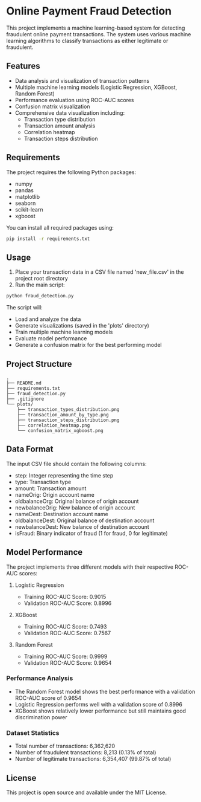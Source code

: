 # Online Payment Fraud Detection

This project implements a machine learning-based system for detecting fraudulent online payment transactions. The system uses various machine learning algorithms to classify transactions as either legitimate or fraudulent.

## Features

- Data analysis and visualization of transaction patterns
- Multiple machine learning models (Logistic Regression, XGBoost, Random Forest)
- Performance evaluation using ROC-AUC scores
- Confusion matrix visualization
- Comprehensive data visualization including:
  - Transaction type distribution
  - Transaction amount analysis
  - Correlation heatmap
  - Transaction steps distribution

## Requirements

The project requires the following Python packages:
- numpy
- pandas
- matplotlib
- seaborn
- scikit-learn
- xgboost

You can install all required packages using:
```bash
pip install -r requirements.txt
```

## Usage

1. Place your transaction data in a CSV file named 'new_file.csv' in the project root directory
2. Run the main script:
```bash
python fraud_detection.py
```

The script will:
- Load and analyze the data
- Generate visualizations (saved in the 'plots' directory)
- Train multiple machine learning models
- Evaluate model performance
- Generate a confusion matrix for the best performing model

## Project Structure

```
.
├── README.md
├── requirements.txt
├── fraud_detection.py
├── .gitignore
└── plots/
    ├── transaction_types_distribution.png
    ├── transaction_amount_by_type.png
    ├── transaction_steps_distribution.png
    ├── correlation_heatmap.png
    └── confusion_matrix_xgboost.png
```

## Data Format

The input CSV file should contain the following columns:
- step: Integer representing the time step
- type: Transaction type
- amount: Transaction amount
- nameOrig: Origin account name
- oldbalanceOrg: Original balance of origin account
- newbalanceOrig: New balance of origin account
- nameDest: Destination account name
- oldbalanceDest: Original balance of destination account
- newbalanceDest: New balance of destination account
- isFraud: Binary indicator of fraud (1 for fraud, 0 for legitimate)

## Model Performance

The project implements three different models with their respective ROC-AUC scores:

1. Logistic Regression
   - Training ROC-AUC Score: 0.9015
   - Validation ROC-AUC Score: 0.8996

2. XGBoost
   - Training ROC-AUC Score: 0.7493
   - Validation ROC-AUC Score: 0.7567

3. Random Forest
   - Training ROC-AUC Score: 0.9999
   - Validation ROC-AUC Score: 0.9654

### Performance Analysis
- The Random Forest model shows the best performance with a validation ROC-AUC score of 0.9654
- Logistic Regression performs well with a validation score of 0.8996
- XGBoost shows relatively lower performance but still maintains good discrimination power

### Dataset Statistics
- Total number of transactions: 6,362,620
- Number of fraudulent transactions: 8,213 (0.13% of total)
- Number of legitimate transactions: 6,354,407 (99.87% of total)

## License

This project is open source and available under the MIT License. 